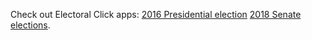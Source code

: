 Check out Electoral Click apps:
[2016 Presidential election](https://sephdo.github.io/ElectoralClick/)
[2018 Senate elections](https://sephdo.github.io/SenateClick/).

